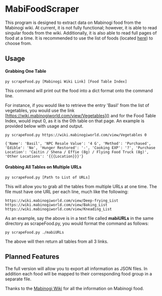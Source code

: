 # MabiFoodScraper
This program is designed to extract data on Mabinogi food from the Mabinogi wiki. At current, it is not fully functional; however, it is able to read singular foods from the wiki. Additionally, it is also able to read full pages of food at a time. It is recommended to use the list of foods (located [here](https://wiki.mabinogiworld.com/view/Category:Food)) to choose from.

## Usage

#### Grabbing One Table
```
py scrapeFood.py [Mabinogi Wiki Link] [Food Table Index]
```
This command will print out the food into a dict format onto the command line. 

For instance, if you would like to retrieve the entry 'Basil' from the list of vegetables, you would use the link [https://wiki.mabinogiworld.com/view/Vegetables]() and for the Food Table Index, would input 0, as it is the 0th table on that page. An example is provided below with usage and output.
```
py scrapeFood.py https://wiki.mabinogiworld.com/view/Vegetables 0

{'Name': 'Basil', 'NPC Resale Value': '4 G', 'Method': 'Purchased', 'Edible': 'No', 'Hunger Restored': '-', 'Cooking EXP': '?', 'Purchase Location': 'Caitin / Shena / Effie (8g) / Flying Food Truck (8g)', 'Other Locations': '{{{Location}}}'}
```

#### Grabbing All Tables on Multiple URLs
```
py scrapeFood.py [Path to List of URLs]
```
This will allow you to grab all the tables from multiple URLs at one time.
The file must have one URL per each line, much like the following:

```
https://wiki.mabinogiworld.com/view/Deep-frying_List
https://wiki.mabinogiworld.com/view/Baking_List
https://wiki.mabinogiworld.com/view/Kneading_List
```

As an example, say the above is in a text file called **mabiURLs** in the same directory as scrapeFood.py, you would format the command as follows:
```
py scrapeFood.py ./mabiURLs
```

The above will then return all tables from all 3 links.
## Planned Features
The full version will allow you to export all information as JSON files. In addition each food will be mapped to their corresponding food group in a separate file.

Thanks to the [Mabinogi Wiki](https://wiki.mabinogiworld.com/view/Wiki_Home) for all the information on Mabinogi food.